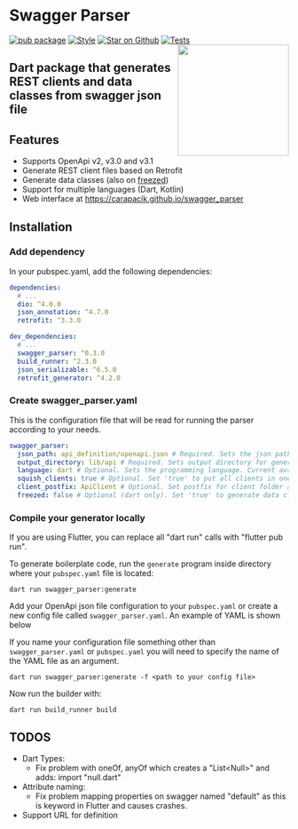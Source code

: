 # Swagger Parser
[![pub package](https://img.shields.io/pub/v/swagger_parser.svg)](https://pub.dev/packages/swagger_parser)
[![Style](https://img.shields.io/badge/style-carapacik_lints-40c4ff.svg)](https://pub.dev/packages/carapacik_lints)
[![Star on Github](https://img.shields.io/github/stars/Carapacik/swagger_parser.svg?style=flat&logo=github&colorB=deeppink&label=stars)](https://github.com/Carapacik/swagger_parser)
[![Tests](https://github.com/Carapacik/swagger_parser/actions/workflows/tests.yml/badge.svg?branch=main)](https://github.com/Carapacik/swagger_parser/actions/workflows/tests.yml)
<a href="https://omega-r.com/"><img src="https://raw.githubusercontent.com/Carapacik/swagger_parser/main/.github/readme/omega_logo.png" width="200" align="right"/></a>

## Dart package that generates REST clients and data classes from swagger json file

## Features

- Supports OpenApi v2, v3.0 and v3.1
- Generate REST client files based on Retrofit
- Generate data classes (also on [freezed](https://pub.dev/packages/freezed))
- Support for multiple languages (Dart, Kotlin)
- Web interface at https://carapacik.github.io/swagger_parser

## Installation

### Add dependency

In your pubspec.yaml, add the following dependencies:

```yaml
dependencies:
  # ...
  dio: ^4.0.0
  json_annotation: ^4.7.0
  retrofit: ^3.3.0

dev_dependencies:
  # ...
  swagger_parser: ^0.3.0
  build_runner: ^2.3.0
  json_serializable: ^6.5.0
  retrofit_generator: ^4.2.0
```

### Create swagger_parser.yaml

This is the configuration file that will be read for running the parser according to your needs.

```yaml
swagger_parser:
  json_path: api_definition/openapi.json # Required. Sets the json path directory for api definition. This is just a suggestion for path
  output_directory: lib/api # Required. Sets output directory for generated files (api clients and models)
  language: dart # Optional. Sets the programming language. Current available languages are: dart, kotlin. Default: dart
  squish_clients: true # Optional. Set 'true' to put all clients in one folder. Default: false
  client_postfix: ApiClient # Optional. Set postfix for client folder and Class. Works if there is only a single class or squish is true. Default: Client
  freezed: false # Optional (dart only). Set 'true' to generate data classes using freezed package. Default: false
```

### Compile your generator locally

If you are using Flutter, you can replace all "dart run" calls with "flutter pub run".

To generate boilerplate code, run the `generate` program inside directory where your `pubspec.yaml` file is located:
```shell
dart run swagger_parser:generate
```

Add your OpenApi json file configuration to your `pubspec.yaml` or create a new config file called `swagger_parser.yaml`.
An example of YAML is shown below

If you name your configuration file something other than `swagger_parser.yaml` or `pubspec.yaml` 
you will need to specify the name of the YAML file as an argument.

```shell
dart run swagger_parser:generate -f <path to your config file>
```

Now run the builder with:

```shell
dart run build_runner build
```

## TODOS

- Dart Types:
  - Fix problem with oneOf, anyOf which creates a "List\<Null\>" and adds: import "null.dart"
- Attribute naming:
  - Fix problem mapping properties on swagger named "default" as this is keyword in Flutter and causes crashes.
- Support URL for definition
